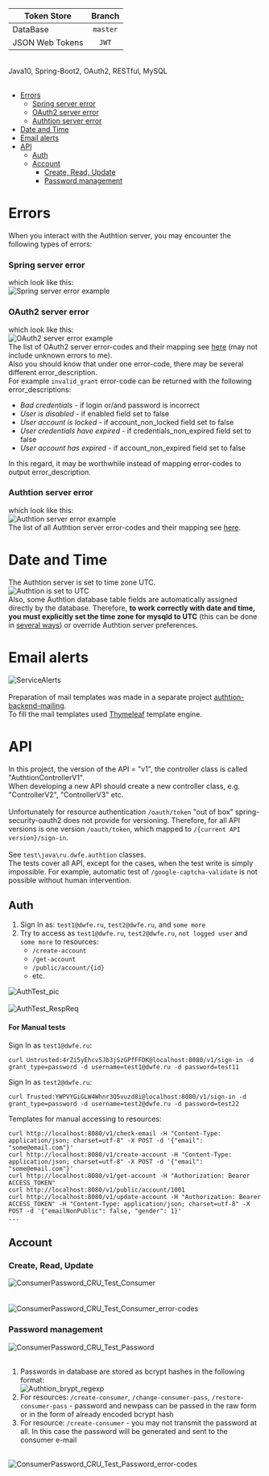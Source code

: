 | Token Store          | Branch        |
|----------------------|:-------------:|
| DataBase             | `master`      |
| JSON Web Tokens      | `JWT`         |
<br>
Java10, Spring-Boot2, OAuth2, RESTful, MySQL
<br><br>

  * [Errors](#errors)
    * [Spring server error](#spring-server-error)
    * [OAuth2 server error](#oauth2-server-error)
    * [Authtion server error](#authtion-server-error)
  * [Date and Time](#date-and-time)
  * [Email alerts](#email-alerts)
  * [API](#api)
    * [Auth](#auth)
    * [Account](#account)
      * [Create, Read, Update](#create-read-update)
      * [Password management](#password-management)

# Errors
When you interact with the Authtion server, you may encounter the following types of errors:<br>

### Spring server error
which look like this:
<br>
![Spring server error example](./assets/img/spring-server-error-example.png)<br>
### OAuth2 server error
which look like this:
<br>
![OAuth2 server error example](./assets/img/oauth2-server-error-example.png)<br>
The list of OAuth2 server error-codes and their mapping see [here](./assets/oauth2-server-errors-mapping.js) (may not include unknown errors to me).
<br>
Also you should know that under one error-code, there may be several different error_description.
<br>
For example `invalid_grant` error-code can be returned with the following error_descriptions:<br>
   * *Bad credentials* - if login or/and password is incorrect
   * *User is disabled* - if enabled field set to false
   * *User account is locked* - if account_non_locked field set to false
   * *User credentials have expired* - if credentials_non_expired field set to false
   * *User account has expired* - if account_non_expired field set to false

In this regard, it may be worthwhile instead of mapping error-codes to output error_description.

### Authtion server error
which look like this:
<br>
![Authtion server error example](./assets/img/authtion-server-error-example.png)<br>
The list of all Authtion server error-codes and their mapping see [here](./assets/authtion-server-errors-mapping.js).

# Date and Time
The Authtion server is set to time zone UTC.<br>
![Authtion is set to UTC](./assets/img/date-time.png)<br>
Also, some Authtion database table fields are automatically assigned directly by the database. Therefore, **to work correctly with date and time, you must explicitly set the time zone for mysqld to UTC** (this can be done in [several ways](https://stackoverflow.com/questions/930900/how-do-i-set-the-time-zone-of-mysql#19069310)) or override Authtion server preferences.

# Email alerts
![ServiceAlerts](./assets/img/ServiceAlerts.png)
<br><br>
Preparation of mail templates was made in a separate project [authtion-backend-mailing](https://github.com/dowhileforeach/authtion-backend-mailing).
<br>
To fill the mail templates used [Thymeleaf](http://www.thymeleaf.org) template engine.

# API
In this project, the version of the API = "v1", the controller class is called "AuthtionControllerV1".<br>
When developing a new API should create a new controller class, e.g. "ControllerV2", "ControllerV3" etc.<br><br>
Unfortunately for resource authentication `/oauth/token` "out of box" spring-security-oauth2 does not provide for versioning. Therefore, for all API versions is one version `/oauth/token`, which mapped to `/{current API version}/sign-in`.
<br><br>
See `test\java\ru.dwfe.authtion` classes.<br>
The tests cover all API, except for the cases, when the test write is simply impossible. For example, automatic test of `/google-captcha-validate` is not possible without human intervention.

## Auth
1. Sign In as: `test1@dwfe.ru`, `test2@dwfe.ru`, and `some more`
2. Try to access as `test1@dwfe.ru`, `test2@dwfe.ru`, `not logged user` and `some more` to resources:
   * `/create-account`
   * `/get-account`
   * `/public/account/{id}`
   * etc.

![AuthTest_pic](./assets/img/AuthTest_pic.png)<br>
<br>
![AuthTest_RespReq](./assets/img/AuthTest_RespReq.png)
<br>

#### For Manual tests
Sign In as `test1@dwfe.ru`:
```
curl Untrusted:4rZi5yEhcv5Jb3jSzGPfFFDK@localhost:8080/v1/sign-in -d grant_type=password -d username=test1@dwfe.ru -d password=test11
```

Sign In as `test2@dwfe.ru`:
```
curl Trusted:YWPVYGiGLW4Whnr3Q5vuzd8i@localhost:8080/v1/sign-in -d grant_type=password -d username=test2@dwfe.ru -d password=test22
```

Templates for manual accessing to resources:
```
curl http://localhost:8080/v1/check-email -H "Content-Type: application/json; charset=utf-8" -X POST -d '{"email": "some@email.com"}'
curl http://localhost:8080/v1/create-account -H "Content-Type: application/json; charset=utf-8" -X POST -d '{"email": "some@email.com"}'
curl http://localhost:8080/v1/get-account -H "Authorization: Bearer ACCESS_TOKEN"
curl http://localhost:8080/v1/public/account/1001
curl http://localhost:8080/v1/update-account -H "Authorization: Bearer ACCESS_TOKEN" -H "Content-Type: application/json; charset=utf-8" -X POST -d '{"emailNonPublic": false, "gender": 1}'
...
```

## Account

### Create, Read, Update
![ConsumerPassword_CRU_Test_Consumer](./assets/img/ConsumerPassword_CRU_Test_Consumer.png)<br><br><br>
![ConsumerPassword_CRU_Test_Consumer_error-codes](./assets/img/ConsumerPassword_CRU_Test_Consumer_error-codes.png)<br>

### Password management
![ConsumerPassword_CRU_Test_Password](./assets/img/ConsumerPassword_CRU_Test_Password.png)<br>
<br>
1. Passwords in database are stored as bcrypt hashes in the following format:<br>
![Authtion_brypt_regexp](./assets/img/Authtion_brypt_regexp.png)
2. For resources: `/create-consumer`, `/change-consumer-pass`, `/restore-consumer-pass` - password and newpass can be passed in the raw form or in the form of already encoded bcrypt hash
3. For resource: `/create-consumer` - you may not transmit the password at all. In this case the password will be generated and sent to the consumer e-mail
<br><br>

![ConsumerPassword_CRU_Test_Password_error-codes](./assets/img/ConsumerPassword_CRU_Test_Password_error-codes.png)
